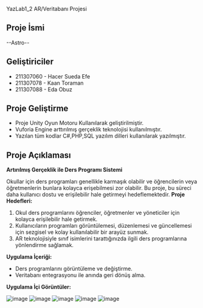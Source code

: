 YazLab1_2 AR/Veritabanı Projesi
## Proje İsmi
--Astro--

## Geliştiriciler
- 211307060 - Hacer Sueda Efe
- 211307078 - Kaan Toraman
- 211307088 - Eda Obuz

## Proje Geliştirme
- Proje Unity Oyun Motoru Kullanılarak geliştirilmiştir.
- Vuforia Engine arttırılmış gerçeklik teknolojisi kullanılmıştır.
- Yazılan tüm kodlar C#,PHP,SQL yazılım dilleri kullanılarak yazılmıştır.

## Proje Açıklaması

**Artırılmış Gerçeklik ile Ders Programı Sistemi**

Okullar için ders programları genellikle karmaşık olabilir ve öğrencilerin veya öğretmenlerin bunlara kolayca erişebilmesi zor olabilir. Bu proje, bu süreci daha kullanıcı dostu ve erişilebilir hale getirmeyi hedeflemektedir.
**Proje Hedefleri:**

1. Okul ders programlarını öğrenciler, öğretmenler ve yöneticiler için kolayca erişilebilir hale getirmek.
2. Kullanıcıların programları görüntülemesi, düzenlemesi ve güncellemesi için sezgisel ve kolay kullanılabilir bir arayüz sunmak.
3. AR teknolojisiyle sınıf isimlerini tarattığınızda ilgili ders programlarına yönlendirme sağlamak.

**Uygulama İçeriği:**

- Ders programlarını görüntüleme ve değiştirme.
- Veritabanı entegrasyonu ile anında geri dönüş alma.

**Uygulama İçi Görüntüler:**

![image](https://github.com/Addicted-to-Chaos/YazLab1-2/assets/91319092/bd26694c-6d49-462b-93f5-1f2f39a9d87a) ![image](https://github.com/Addicted-to-Chaos/YazLab1-2/assets/91319092/1e619878-ddeb-4589-ab6e-253c0a66408e) 
![image](https://github.com/Addicted-to-Chaos/YazLab1-2/assets/91319092/4470e7fd-a6e7-4249-971d-93175136184b)  ![image](https://github.com/Addicted-to-Chaos/YazLab1-2/assets/91319092/e8e780f0-e1f6-4603-b8b7-5fe9088729a3) ![image](https://github.com/Addicted-to-Chaos/YazLab1-2/assets/91319092/90199781-a001-45ba-aa54-f46fce209d05)







